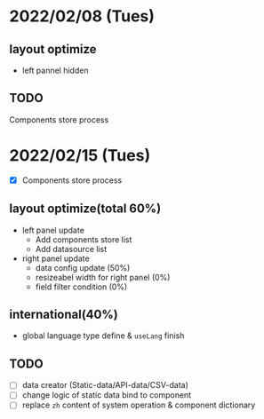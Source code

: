 # 2022/02/08 (Tues)
## layout optimize
+ left pannel hidden
## TODO
Components store process

# 2022/02/15 (Tues)
+ [x] Components store process

## layout optimize(total 60%)
+ left panel update
  + Add components store list
  + Add datasource list
+ right panel update
  + data config update (50%)
  + resizeabel width for right panel (0%)
  + field filter condition (0%)

## international(40%)
+ global language type define & `useLang` finish

## TODO
+ [ ] data creator (Static-data/API-data/CSV-data)
+ [ ] change logic of static data bind to component 
+ [ ] replace `zh` content of system operation & component dictionary

